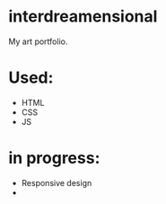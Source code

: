 # interdreamensional
My art portfolio. 
# Used:
 + HTML
 + CSS
 + JS

# in progress:
 + Responsive design
 + 
